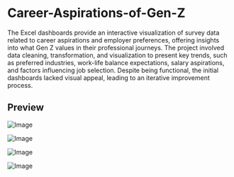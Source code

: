 # Career-Aspirations-of-Gen-Z
The Excel dashboards provide an interactive visualization of survey data related to career aspirations and employer preferences, offering insights into what Gen Z values in their professional journeys. The project involved data cleaning, transformation, and visualization to present key trends, such as preferred industries, work-life balance expectations, salary aspirations, and factors influencing job selection. Despite being functional, the initial dashboards lacked visual appeal, leading to an iterative improvement process. 

## Preview
![Image](https://github.com/user-attachments/assets/abe14891-ffd9-487e-8bb8-6bcb406bf59f)

![Image](https://github.com/user-attachments/assets/a8f8d868-86ae-4403-9cdc-211c16ef801e)

![Image](https://github.com/user-attachments/assets/fcb9857a-85d2-477b-abae-ecc2f1206514)

![Image](https://github.com/user-attachments/assets/86ac6dac-2f2c-4e5e-9b69-a81a587753ab)
